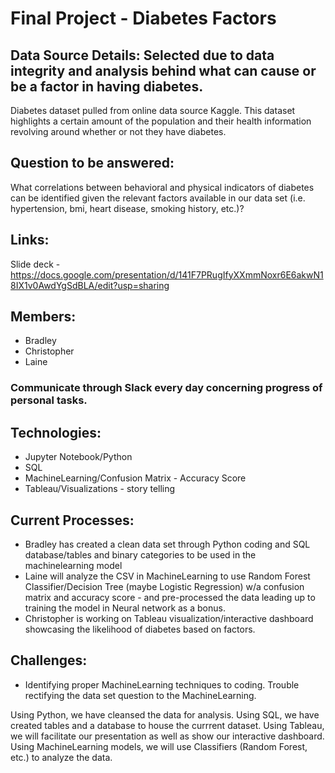 
# Final Project - Diabetes Factors
## Data Source Details: Selected due to data integrity and analysis behind what can cause or be a factor in having diabetes.
Diabetes dataset pulled from online data source Kaggle. This dataset highlights a certain amount of the population and their health information revolving around whether or not they have diabetes.
## Question to be answered: 
What correlations between behavioral and physical indicators of diabetes can be identified given the relevant factors available in our data set (i.e. hypertension, bmi, heart disease, smoking history, etc.)?
## Links:
Slide deck - https://docs.google.com/presentation/d/141F7PRugIfyXXmmNoxr6E6akwN18IX1v0AwdYgSdBLA/edit?usp=sharing

## Members:
- Bradley
- Christopher
- Laine
### Communicate through Slack every day concerning progress of personal tasks.
## Technologies:
- Jupyter Notebook/Python
- SQL
- MachineLearning/Confusion Matrix - Accuracy Score
- Tableau/Visualizations - story telling
## Current Processes:
- Bradley has created a clean data set through Python coding and SQL database/tables and binary categories to be used in the machinelearning model
- Laine will analyze the CSV in MachineLearning to use Random Forest Classifier/Decision Tree (maybe Logistic Regression) w/a confusion matrix and accuracy score -  and pre-processed the data leading up to training the model in Neural network as a bonus.
- Christopher is working on Tableau visualization/interactive dashboard showcasing the likelihood of diabetes based on factors.
## Challenges:
- Identifying proper MachineLearning techniques to coding. Trouble rectifying the data set question to the MachineLearning.


Using Python, we have cleansed the data for analysis. 
Using SQL, we have created tables and a database to house the currrent dataset. 
Using Tableau, we will facilitate our presentation as well as show our interactive dashboard. 
Using MachineLearning models, we will use Classifiers (Random Forest, etc.) to analyze the data.
